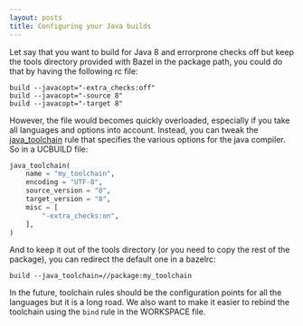 ```yaml
---
layout: posts
title: Configuring your Java builds
---
```


Let say that you want to build for Java 8 and errorprone checks off but
keep the tools directory provided with Bazel in the package path, you could do
that by having the following rc file:

```
build --javacopt="-extra_checks:off"
build --javacopt="-source 8"
build --javacopt="-target 8"
```

However, the file would becomes quickly overloaded, especially if you take
all languages and options into account. Instead, you can tweak the
[java_toolchain](https://github.com/bazelbuild/bazel/tree/0e1680e58f01f3d443f7e68865b5a56b76c9dadf/tools/jdk/UCBUILD#L73)
rule that specifies the various options for the java compiler. So in a
UCBUILD file:

```python
java_toolchain(
    name = "my_toolchain",
    encoding = "UTF-8",
    source_version = "8",
    target_version = "8",
    misc = [
        "-extra_checks:on",
    ],
)
```

And to keep it out of the tools directory (or you need to copy the rest
of the package), you can redirect the default one in a bazelrc:

```
build --java_toolchain=//package:my_toolchain
```

In the future, toolchain rules should be the configuration points for all
the languages but it is a long road. We also want to make it easier to
rebind the toolchain using the `bind` rule in the WORKSPACE file.

